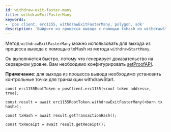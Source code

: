 ```yaml
---
id: withdraw-exit-faster-many
title: withdrawExitFasterMany
keywords:
- 'pos client, erc1155, withdrawExitFasterMany, polygon, sdk'
description: 'Выйдите из процесса вывода с помощью txHash из withdrawStartMany.'
---
```


Метод `withdrawExitFasterMany` можно использовать для выхода из процесса вывода с помощью txHash из метода `withdrawStartMany`.

Он выполняется быстро, потому что генерирует доказательство на серверном уровне. Вам необходимо конфигурировать [setProofAPI](/docs/develop/ethereum-polygon/matic-js/set-proof-api).


**Примечание**: для выхода из процесса вывода необходимо установить контрольные точки для транзакции withdrawStart.

```
const erc1155RootToken = posClient.erc1155(<root token address>, true);

const result = await erc1155RootToken.withdrawExitFasterMany(<burn tx hash>);

const txHash = await result.getTransactionHash();

const txReceipt = await result.getReceipt();

```
